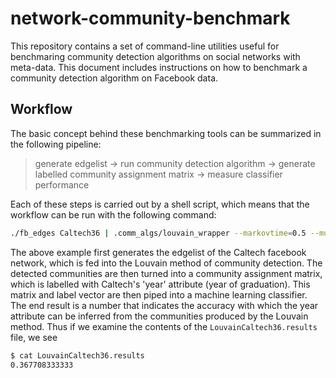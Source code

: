 network-community-benchmark
===========================

This repository contains a set of command-line utilities useful for benchmaring
community detection algorithms on social networks with meta-data. This document
includes instructions on how to benchmark a community detection algorithm on
Facebook data.

Workflow
--------

The basic concept behind these benchmarking tools can be summarized in the following pipeline:

> generate edgelist -> run community detection algorithm -> generate labelled community assignment matrix -> measure classifier performance

Each of these steps is carried out by a shell script, which means that the workflow can be run with the following command:
 
```bash
./fb_edges Caltech36 | .comm_algs/louvain_wrapper --markovtime=0.5 --multilevel | ./label_feature_matrix Caltech36 year | ./infer 10 > LouvainCaltech36.results
```

The above example first generates the edgelist of the Caltech facebook network, which is fed into the Louvain method of community detection. The detected communities are then turned into a community assignment matrix, which is labelled with Caltech's 'year' attribute (year of graduation). This matrix and label vector are then piped into a machine learning classifier. The end result is a number that indicates the accuracy with which the year attribute can be inferred from the communities produced by the Louvain method. Thus if we examine the contents of the `LouvainCaltech36.results` file, we see

```bash
$ cat LouvainCaltech36.results
0.367708333333
```